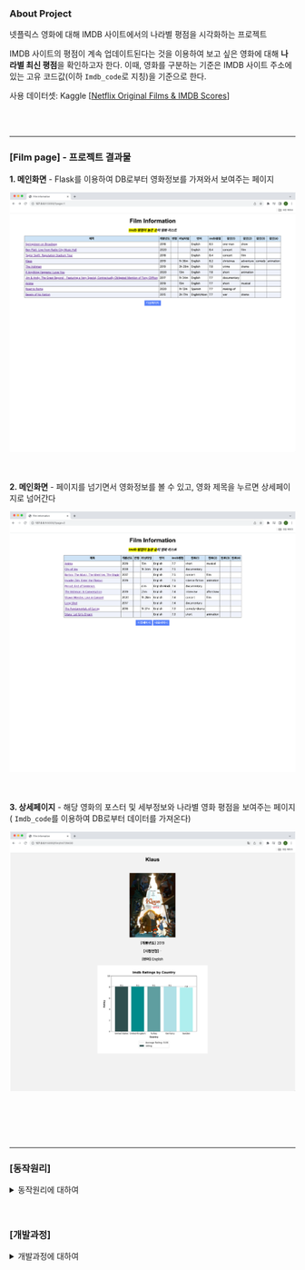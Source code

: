### About Project
넷플릭스 영화에 대해 IMDB 사이트에서의 나라별 평점을 시각화하는 프로젝트

IMDB 사이트의 평점이 계속 업데이트된다는 것을 이용하여 보고 싶은 영화에 대해 **나라별 최신 평점**을 확인하고자 한다. 이때, 영화를 구분하는 기준은 IMDB 사이트 주소에 있는 고유 코드값(이하 `Imdb_code`로 지칭)을 기준으로 한다.


사용 데이터셋: Kaggle [[Netflix Original Films & IMDB Scores](https://www.kaggle.com/datasets/luiscorter/netflix-original-films-imdb-scores)]


<br></br>

___

### [Film page] - 프로젝트 결과물
**1. 메인화면** - Flask를 이용하여 DB로부터 영화정보를 가져와서 보여주는 페이지

<kbd> <img src="./result/mainPage.png"/> </kbd>

<br></br>
**2. 메인화면** - 페이지를 넘기면서 영화정보를 볼 수 있고, 영화 제목을 누르면 상세페이지로 넘어간다

<kbd> <img src="./result/mainPage2.png"/> </kbd>

<br></br>
**3. 상세페이지** - 해당 영화의 포스터 및 세부정보와 나라별 영화 평점을 보여주는 페이지( `Imdb_code`를 이용하여 DB로부터 데이터를 가져온다)  

<kbd> <img src="./result/filmInfoPage.png"/> </kbd>

<br></br>
<br></br>

___
###

### [동작원리]
<details>
<summary>동작원리에 대하여</summary>

* `step1` - Netflix 영화정보를 가지고 Imdb 사이트에서 해당 영화에 대한 페이지를 찾는다.
* `step2` - 영화 세부 정보를 비교하며 동일한 영화인지 확인하고, 동일하다면 Netflix 영화에 대해 Imdb_code를 맵핑한다.
* `step3` - 맵핑된 Imdb_code를 이용하여 Imdb 사이트에서의 포스터 이미지와 평점 json data를 수집한다.
* `step4` - Netflix 영화정보와 수집한 내용을 조인하여 Flask에서 사용할 메인 테이블을 생성한다.
* `step5` - Flask를 이용하여 MysqlDB에 저장된 데이터를 가져와서 화면에 보여준다.
    * (main page) 전체 영화 리스트를 테이블 형식으로 보여준다
    * (sub page) 영화별 포스터 이미지와 나라별 평점 차트를 보여준다

</details>
<br></br>

### [개발과정]
<details>
<summary>개발과정에 대하여</summary>

#### (2023.09 ~ 2023.11) 넷플릭스 영화 제목을 가지고 IMDB 사이트의 코드값 맵핑

| 과제                                                                                                                                               | 해결방법                                                  |
|:-------------------------------------------------------------------------------------------------------------------------------------------------|:------------------------------------------------------|
| 영문명이 아니거나 특수문자가 포함된 영화명 전처리                                                                                                                      | 해당 영화명을 Google 사이트에 검색해서 나오는 IMDB 영화를 서칭하여 데이터를 가져온다. |
| 영화명이 Netflix, Imdb 사이트에서 서로 다른 경우 <br> ex. Netflix(`Porta dos Fundos: The First Temptation of Christ`) -  Imdb(`The First Temptation of Christ`) | 영화 세부정보(ex.개봉년도, 장르)를 이용해서 동일한 영화인지 비교한다.             |
| 동명의 영화가 존재하여 정확한 검색 결과가 안나오는 경우                                                                                                                  | 영화 세부정보(ex.개봉년도, 장르)를 이용하여 동일한 영화인지 비교한다.             |
| 장르에 대해 Netflix, Imdb 사이트에서 서로 다르게 표현한 경우                                                                                                         | 사이트별 장르 단어를 리스트로 처리하여 두 사이트의 장르가 겹치는지 확인한다.           |


## 
#### (2023.11 ~) 맵핑이 완료되어 맵핑된 코드값을 가지고 IMDB 사이트의 나라별 평점을 수집하고 시각화 진행(with Flask)

|과제| 해결방법                                                                                                                                     |
|:---|:-----------------------------------------------------------------------------------------------------------------------------------------|
|Flask를 이용하여 MysqlDB 영화 정보를 불러온다| 1. 크롤링한 모든 정보를 Join하여 `영화정보/Json data/포스터 이미지`를 가진 메인 테이블을 CTAS로 생성한다. <br> 2. Flask를 이용하여 `Imdb_code`를 기준으로 DB로부터 영화 정보와 포스터 이미지를 가져온다. |
|나라별 평점 데이터 시각화| `json_data`를 파싱하고 Python matplotlib 기능을 이용하여 막대 차트로 시각화한 것을 이미지로 저장하여 가져온다.                                                              |
|코드값 매핑을 위해 작성한 파이썬 코드 리팩터링| 진행중                                                                                                                                      |


</details>

<br></br>
